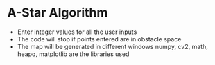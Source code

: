 # A-Star Algorithm

<ul>
<li> Enter integer values for all the user inputs
<li> The code will stop if points entered are in obstacle space
<li> The map will be generated in different windows numpy, cv2, math, heapq, matplotlib are the libraries used
</ul>

